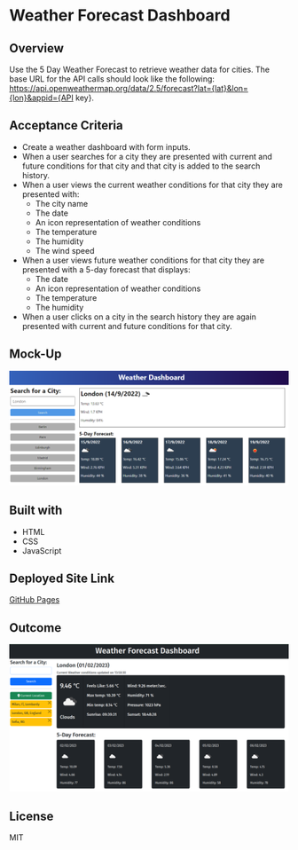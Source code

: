 # Weather Forecast Dashboard

## Overview
Use the 5 Day Weather Forecast to retrieve weather data for cities. The base URL for the API calls should look like the following: https://api.openweathermap.org/data/2.5/forecast?lat={lat}&lon={lon}&appid={API key}.


## Acceptance Criteria

* Create a weather dashboard with form inputs.
* When a user searches for a city they are presented with current and future conditions for that city and that city is added to the search history.
* When a user views the current weather conditions for that city they are presented with:
    * The city name
    * The date
    * An icon representation of weather conditions
    * The temperature
    * The humidity
    * The wind speed
* When a user views future weather conditions for that city they are presented with a 5-day forecast that displays:
    * The date
    * An icon representation of weather conditions
    * The temperature
    * The humidity
* When a user clicks on a city in the search history they are again presented with current and future conditions for that city.


## Mock-Up
![Weather Dashboard demo](/assets/demo.png)


## Built with
* HTML
* CSS
* JavaScript

## Deployed Site Link
[GitHub Pages](https://apyosi.github.io/weather-forecast/)

## Outcome
![Weather Forecast Dashboard outcome](/assets/outcome.png)


## License
MIT
